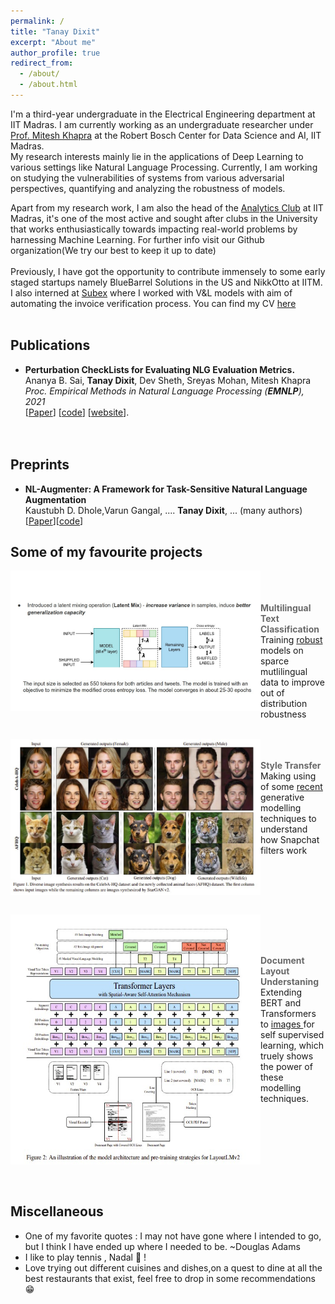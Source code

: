 ```yaml
---
permalink: /
title: "Tanay Dixit"
excerpt: "About me"
author_profile: true
redirect_from: 
  - /about/
  - /about.html
---
```


I'm a third-year undergraduate in the Electrical Engineering department at IIT Madras. I am currently working as an undergraduate researcher under [Prof. Mitesh Khapra](https://www.cse.iitm.ac.in/~miteshk/) at the Robert Bosch Center for Data Science and AI, IIT Madras.<br> My research interests mainly lie in the applications of Deep Learning to various settings like Natural Language Processing. Currently, I am working on studying the vulnerabilities of systems from various adversarial perspectives, quantifying and analyzing the robustness of models.<br>

Apart from my research work, I am also the head of the [Analytics Club](https://github.com/analytics-club-iitm) at IIT Madras, it's one of the most active and sought after clubs in the University that works enthusiastically towards impacting real-world problems by harnessing Machine Learning. For further info visit our Github organization(We try our best to keep it up to date) <br> <br> Previously, I have got the opportunity to contribute immensely to some early staged startups namely BlueBarrel Solutions in the US and NikkOtto at IITM. I also interned at [Subex](https://www.subex.com/ai-labs/) where I worked with V&L models with aim of automating the invoice verification process. You can find my CV [here](https://drive.google.com/file/d/1VLkrn2bQOkn7a-xxT1GjJGyPUfiZgZXE/view?usp=sharing)<br><br>

## Publications
+ **Perturbation CheckLists for Evaluating NLG Evaluation Metrics.** <br>
Ananya B. Sai, **Tanay Dixit**, Dev Sheth, Sreyas Mohan, Mitesh Khapra <br>
*Proc. Empirical Methods in Natural Language Processing (**EMNLP**), 2021* <br>
[[Paper](http://arxiv.org/abs/2109.05771)] [[code](https://github.com/iitmnlp/EvalEval)] [[website](https://iitmnlp.github.io/EvalEval/)]. 
<br><br><br>
## Preprints
+ **NL-Augmenter: A Framework for Task-Sensitive Natural Language Augmentation** <br>
Kaustubh D. Dhole,Varun Gangal, .... **Tanay Dixit**, ... (many authors) <br>
[[Paper](https://arxiv.org/abs/2112.02721)][[code](https://github.com/GEM-benchmark/NL-Augmenter)] <br>
## Some of my favourite projects
<p>
  <a href="https://github.com/vasudevgupta7/Bridgei2i-Winning-Solutions" title="Redirect to homepage">
    <img align="left" src="images/text_stuff.jpg" width="400px"/>
  </a>
</p>
<br><br> <br>
<span align ='center' style="color:DimGray; font-weight:700">Multilingual Text Classification </span> <br>
 Training <a href="https://arxiv.org/pdf/2012.15699.pdf">robust</a> models on sparce mutlilingual data to improve out of distribution robustness

<br clear="left"/>
<br> 
<p>
  <a href="https://github.com/analytics-club-iitm/MiniProject-Style-Transfer" title="Redirect to homepage">
    <img align="left" src="images/starganv2.jpg" width="400px"/>
  </a>
</p>
<br><br>
<span align ='center' style="color:DimGray; font-weight:700" >Style Transfer </span><br> Making using of some <a href="https://arxiv.org/abs/1912.01865">recent</a> generative modelling techniques to understand how Snapchat filters work

<br clear="left"/>
<br>
<p>
  <a href="https://github.com/tanay2001/Subex-Hackathon" title="Redirect to homepage">
    <img align="left" src="images/layoutlm.jpg" width="400px" height ="400px"/>
  </a>
</p>
<br><br> <br>
<p >
<span align ='center' style="color:DimGray; font-weight:700">Document Layout Understaning </span> <br> 
Extending BERT and Transformers to <a href ="https://arxiv.org/abs/2012.14740">images </a> for self supervised learning, which truely shows the power of these modelling techniques.
</p>

<br clear="left"/>
<br><br>


## Miscellaneous
- One of my favorite quotes : I may not have gone where I intended to go, but I think I have ended up where I needed to be. ~Douglas Adams
- I like to play tennis , Nadal 🐐 !
- Love trying out different cuisines and dishes,on a quest to dine at all the best restaurants that exist, feel free to drop in some recommendations 😁

